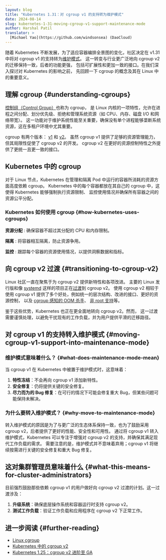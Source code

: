 ```yaml
---
layout: blog
title: "Kubernetes 1.31：对 cgroup v1 的支持转为维护模式"
date: 2024-08-14
slug: kubernetes-1-31-moving-cgroup-v1-support-maintenance-mode
author: Harshal Patil
translator: >
  [Michael Yao](https://github.com/windsonsea) (DaoCloud)
---
```

<!--
layout: blog
title: "Kubernetes 1.31: Moving cgroup v1 Support into Maintenance Mode"
date: 2024-08-14
slug: kubernetes-1-31-moving-cgroup-v1-support-maintenance-mode
author: Harshal Patil
-->

<!--
As Kubernetes continues to evolve and adapt to the changing landscape of
container orchestration, the community has decided to move cgroup v1 support
into [maintenance mode](#what-does-maintenance-mode-mean) in v1.31.
This shift aligns with the broader industry's move towards cgroup v2, offering
improved functionalities: including scalability and a more consistent interface.
Before we dive into the consequences for Kubernetes, let's take a step back to
understand what cgroups are and their significance in Linux.
-->
随着 Kubernetes 不断发展，为了适应容器编排全景图的变化，社区决定在 v1.31 中将对 cgroup v1
的支持转为[维护模式](#what-does-maintenance-mode-mean)。
这一转变与行业更广泛地向 cgroup v2 的迁移保持一致，后者的功能更强，
包括可扩展性和更加一致的接口。在我们深入探讨对 Kubernetes 的影响之前，
先回顾一下 cgroup 的概念及其在 Linux 中的重要意义。

<!--
## Understanding cgroups

[Control groups](https://man7.org/linux/man-pages/man7/cgroups.7.html), or
cgroups, are a Linux kernel feature that allows the allocation, prioritization,
denial, and management of system resources (such as CPU, memory, disk I/O,
and network bandwidth) among processes. This functionality is crucial for
maintaining system performance and ensuring that no single process can
monopolize system resources, which is especially important in multi-tenant
environments.
-->
## 理解 cgroup   {#understanding-cgroups}

[控制组（Control Group）](https://man7.org/linux/man-pages/man7/cgroups.7.html)也称为 cgroup，
是 Linux 内核的一项特性，允许在进程之间分配、划分优先级、拒绝和管理系统资源（如 CPU、内存、磁盘 I/O 和网络带宽）。
这一功能对于维护系统性能至关重要，确保没有单个进程能够垄断系统资源，这在多租户环境中尤其重要。

<!--
There are two versions of cgroups:
[v1](https://docs.kernel.org/admin-guide/cgroup-v1/index.html) and
[v2](https://docs.kernel.org/admin-guide/cgroup-v2.html). While cgroup v1
provided sufficient capabilities for resource management, it had limitations
that led to the development of cgroup v2. Cgroup v2 offers a more unified and
consistent interface, on top of better resource control features.
-->
cgroup 有两个版本：
[v1](https://docs.kernel.org/admin-guide/cgroup-v1/index.html) 和
[v2](https://docs.kernel.org/admin-guide/cgroup-v2.html)。
虽然 cgroup v1 提供了足够的资源管理能力，但其局限性促使了 cgroup v2 的开发。
cgroup v2 在更好的资源控制特性之外提供了更统一且更一致的接口。

<!--
## Cgroups in Kubernetes

For Linux nodes, Kubernetes relies heavily on cgroups to manage and isolate the
resources consumed by containers running in pods. Each container in Kubernetes
is placed in its own cgroup, which allows Kubernetes to enforce resource limits,
monitor usage, and ensure fair resource distribution among all containers.
-->
## Kubernetes 中的 cgroup

对于 Linux 节点，Kubernetes 在管理和隔离 Pod 中运行的容器所消耗的资源方面高度依赖 cgroup。
Kubernetes 中的每个容器都放在其自己的 cgroup 中，这使得 Kubernetes 能够强制执行资源限制、
监控使用情况并确保所有容器之间的资源公平分配。

<!--
### How Kubernetes uses cgroups

**Resource Allocation**
: Ensures that containers do not exceed their allocated CPU and memory limits.

**Isolation**
: Isolates containers from each other to prevent resource contention.

**Monitoring**
: Tracks resource usage for each container to provide insights and metrics.
-->
### Kubernetes 如何使用 cgroup   {#how-kubernetes-uses-cgroups}

**资源分配**
: 确保容器不超过其分配的 CPU 和内存限制。

**隔离**
: 将容器相互隔离，防止资源争用。

**监控**
: 跟踪每个容器的资源使用情况，以提供洞察数据和指标。

<!--
## Transitioning to Cgroup v2

The Linux community has been focusing on cgroup v2 for new features and
improvements. Major Linux distributions and projects like
[systemd](https://systemd.io/) are
[transitioning](https://github.com/systemd/systemd/issues/30852) towards cgroup v2.
Using cgroup v2 provides several benefits over cgroupv1, such as Unified Hierarchy,
Improved Interface, Better Resource Control,
[cgroup aware OOM killer](https://github.com/kubernetes/kubernetes/pull/117793),
[rootless support](https://github.com/kubernetes/enhancements/blob/master/keps/sig-node/2033-kubelet-in-userns-aka-rootless/README.md#cgroup) etc.
-->
## 向 cgroup v2 过渡   {#transitioning-to-cgroup-v2}

Linux 社区一直在聚焦于为 cgroup v2 提供新特性和各项改进。
主要的 Linux 发行版和像 [systemd](https://systemd.io/)
这样的项目正在[过渡](https://github.com/systemd/systemd/issues/30852)到 cgroup v2。
使用 cgroup v2 相较于使用 cgroup v1 提供了多个好处，例如统一的层次结构、改进的接口、更好的资源控制，
以及 [cgroup 感知的 OOM 杀手](https://github.com/kubernetes/kubernetes/pull/117793)、
[非 root 支持](https://github.com/kubernetes/enhancements/blob/master/keps/sig-node/2033-kubelet-in-userns-aka-rootless/README.md#cgroup)等。

<!--
Given these advantages, Kubernetes is also making the move to embrace cgroup
v2 more fully. However, this transition needs to be handled carefully to avoid
disrupting existing workloads and to provide a smooth migration path for users.

## Moving cgroup v1 support into maintenance mode

### What does maintenance mode mean?

When cgroup v1 is placed into maintenance mode in Kubernetes, it means that:
-->
鉴于这些优势，Kubernetes 也正在更全面地转向 cgroup v2。然而，
这一过渡需要谨慎处理，以避免干扰现有的工作负载，并为用户提供平滑的迁移路径。

## 对 cgroup v1 的支持转入维护模式   {#moving-cgroup-v1-support-into-maintenance-mode}

### 维护模式意味着什么？   {#what-does-maintenance-mode-mean}

当 cgroup v1 在 Kubernetes 中被置于维护模式时，这意味着：

<!--
1. **Feature Freeze**: No new features will be added to cgroup v1 support.
2. **Security Fixes**: Critical security fixes will still be provided.
3. **Best-Effort Bug Fixes**: Major bugs may be fixed if feasible, but some
issues might remain unresolved.
-->
1. **特性冻结**：不会再向 cgroup v1 添加新特性。
2. **安全修复**：仍将提供关键的安全修复。
3. **尽力而为的 Bug 修复**：在可行的情况下可能会修复重大 Bug，但某些问题可能保持未解决。

<!--
### Why move to maintenance mode?

The move to maintenance mode is driven by the need to stay in line with the
broader ecosystem and to encourage the adoption of cgroup v2, which offers
better performance, security, and usability. By transitioning cgroup v1 to
maintenance mode, Kubernetes can focus on enhancing support for cgroup v2
and ensure it meets the needs of modern workloads. It's important to note
that maintenance mode does not mean deprecation; cgroup v1 will continue to
receive critical security fixes and major bug fixes as needed.
-->
### 为什么要转入维护模式？   {#why-move-to-maintenance-mode}

转入维护模式的原因是为了与更广泛的生态体系保持一致，也为了鼓励采用 cgroup v2，后者提供了更好的性能、安全性和可用性。
通过将 cgroup v1 转入维护模式，Kubernetes 可以专注于增强对 cgroup v2 的支持，并确保其满足现代工作负载的需求。
需要注意的是，维护模式并不意味着弃用；cgroup v1 将继续按需进行关键的安全修复和重大 Bug 修复。

<!--
## What this means for cluster administrators

Users currently relying on cgroup v1 are highly encouraged to plan for the
transition to cgroup v2. This transition involves:

1. **Upgrading Systems**: Ensuring that the underlying operating systems and
container runtimes support cgroup v2.
2. **Testing Workloads**: Verifying that workloads and applications function
correctly with cgroup v2.
-->
## 这对集群管理员意味着什么   {#what-this-means-for-cluster-administrators}

目前强烈鼓励那些依赖 cgroup v1 的用户做好向 cgroup v2 过渡的计划。这一过渡涉及：

1. **升级系统**：确保底层操作系统和容器运行时支持 cgroup v2。
2. **测试工作负载**：验证工作负载和应用程序在 cgroup v2 下正常工作。

<!--
## Further reading

- [Linux cgroups](https://man7.org/linux/man-pages/man7/cgroups.7.html)
- [Cgroup v2 in Kubernetes](/docs/concepts/architecture/cgroups/)
- [Kubernetes 1.25: cgroup v2 graduates to GA](/blog/2022/08/31/cgroupv2-ga-1-25/)
-->
## 进一步阅读   {#further-reading}

- [Linux cgroup](https://man7.org/linux/man-pages/man7/cgroups.7.html)
- [Kubernetes 中的 cgroup v2](/zh-cn/docs/concepts/architecture/cgroups/)
- [Kubernetes 1.25：cgroup v2 进阶至 GA](/zh-cn/blog/2022/08/31/cgroupv2-ga-1-25/)
